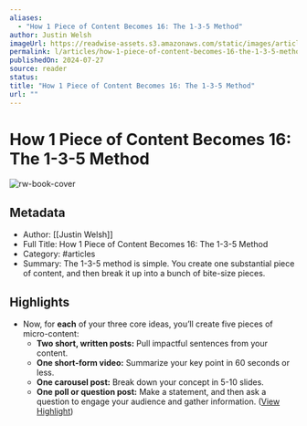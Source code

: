 ```yaml
---
aliases:
  - "How 1 Piece of Content Becomes 16: The 1-3-5 Method"
author: Justin Welsh
imageUrl: https://readwise-assets.s3.amazonaws.com/static/images/article1.be68295a7e40.png
permalink: l/articles/how-1-piece-of-content-becomes-16-the-1-3-5-method
publishedOn: 2024-07-27
source: reader
status: 
title: "How 1 Piece of Content Becomes 16: The 1-3-5 Method"
url: ""
---
```

# How 1 Piece of Content Becomes 16: The 1-3-5 Method

![rw-book-cover](https://readwise-assets.s3.amazonaws.com/static/images/article1.be68295a7e40.png)

## Metadata

- Author: [[Justin Welsh]]
- Full Title: How 1 Piece of Content Becomes 16: The 1-3-5 Method
- Category: #articles
- Summary: The 1-3-5 method is simple. You create one substantial piece of content, and then break it up into a bunch of bite-size pieces.

## Highlights

- Now, for **each** of your three core ideas, you’ll create five pieces of micro-content:
  - **Two short, written posts:** Pull impactful sentences from your content.
  - **One short-form video:** Summarize your key point in 60 seconds or less.
  - **One carousel post:** Break down your concept in 5-10 slides.
  - **One poll or question post:** Make a statement, and then ask a question to engage your audience and gather information. ([View Highlight](https://read.readwise.io/read/01j3yv2er9tywbc7gdcm9365sk))
